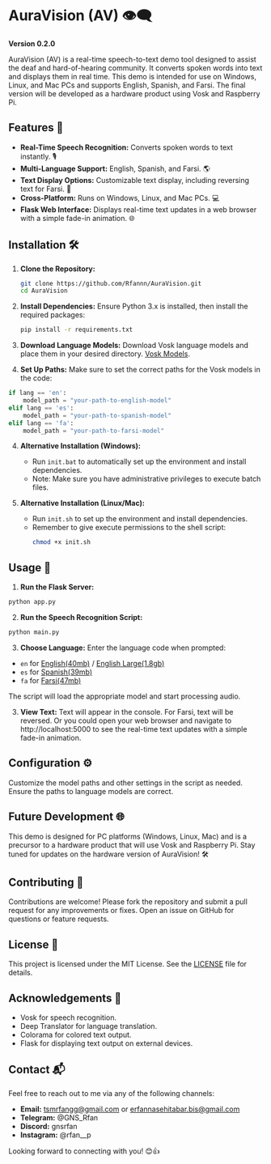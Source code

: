 
# AuraVision (AV) 👁️‍🗨️

**Version 0.2.0**

AuraVision (AV) is a real-time speech-to-text demo tool designed to assist the deaf and hard-of-hearing community. It converts spoken words into text and displays them in real time. This demo is intended for use on Windows, Linux, and Mac PCs and supports English, Spanish, and Farsi. The final version will be developed as a hardware product using Vosk and Raspberry Pi.

## Features 🌟

- **Real-Time Speech Recognition:** Converts spoken words to text instantly. 🎙️
- **Multi-Language Support:** English, Spanish, and Farsi. 🌎
- **Text Display Options:** Customizable text display, including reversing text for Farsi. 📝
- **Cross-Platform:** Runs on Windows, Linux, and Mac PCs. 💻
- **Flask Web Interface:** Displays real-time text updates in a web browser with a simple fade-in animation. 🌐

## Installation 🛠️

1. **Clone the Repository:**
   ```bash
   git clone https://github.com/Rfannn/AuraVision.git
   cd AuraVision
   ```

2. **Install Dependencies:**
   Ensure Python 3.x is installed, then install the required packages:
   ```bash
   pip install -r requirements.txt
   ```

3. **Download Language Models:**
Download Vosk language models and place them in your desired directory. [Vosk Models](https://alphacephei.com/vosk/models).

4. **Set Up Paths:**
Make sure to set the correct paths for the Vosk models in the code:
```python
if lang == 'en':
    model_path = "your-path-to-english-model"
elif lang == 'es':
    model_path = "your-path-to-spanish-model"
elif lang == 'fa':
    model_path = "your-path-to-farsi-model"
```

4. **Alternative Installation (Windows):**
   - Run `init.bat` to automatically set up the environment and install dependencies.
   - Note: Make sure you have administrative privileges to execute batch files.

5. **Alternative Installation (Linux/Mac):**
   - Run `init.sh` to set up the environment and install dependencies.
   - Remember to give execute permissions to the shell script:
     ```bash
     chmod +x init.sh
     ```

## Usage 🚀

1. **Run the Flask Server:**
```bash
python app.py
```
2. **Run the Speech Recognition Script:**
```bash
python main.py
```

3. **Choose Language:**
Enter the language code when prompted:
- `en` for [English(40mb)](https://alphacephei.com/vosk/models/vosk-model-small-en-us-0.15.zip) / [English Large(1.8gb)](https://alphacephei.com/vosk/models/vosk-model-en-us-0.22.zip)
- `es` for [Spanish(39mb)](https://alphacephei.com/vosk/models/vosk-model-small-es-0.42.zip)
- `fa` for [Farsi(47mb)](https://alphacephei.com/vosk/models/vosk-model-small-fa-0.5.zip)

The script will load the appropriate model and start processing audio.

3. **View Text:**
Text will appear in the console. For Farsi, text will be reversed.
Or you could open your web browser and navigate to http://localhost:5000 to see the real-time text updates with a simple fade-in animation.

## Configuration ⚙️

Customize the model paths and other settings in the script as needed. Ensure the paths to language models are correct.

## Future Development 🌐

This demo is designed for PC platforms (Windows, Linux, Mac) and is a precursor to a hardware product that will use Vosk and Raspberry Pi. Stay tuned for updates on the hardware version of AuraVision! 🛠️

## Contributing 🤝

Contributions are welcome! Please fork the repository and submit a pull request for any improvements or fixes. Open an issue on GitHub for questions or feature requests.

## License 📜

This project is licensed under the MIT License. See the [LICENSE](https://github.com/Rfannn/AuraVision/blob/main/LICENSE) file for details.

## Acknowledgements 🙌

- Vosk for speech recognition.
- Deep Translator for language translation.
- Colorama for colored text output.
- Flask for displaying text output on external devices.


## Contact 📬

Feel free to reach out to me via any of the following channels:

- **Email:** tsmrfangg@gmail.com or erfannasehitabar.bis@gmail.com
- **Telegram:** @GNS_Rfan
- **Discord:** gnsrfan
- **Instagram:** @rfan__p

Looking forward to connecting with you! 😊👍
